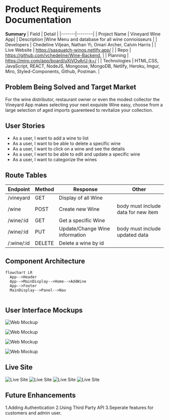 # Product Requirements Documentation

**Summary**
| Field | Detail |
|-------|--------|
| Project Name | Vineyard Wine App|
| Description |Wine Menu and database for all wine connoisseurs |
| Developers | Chedeline Viljean, Nathan Yi, Omari Archer, Calvin Harris  |
| Live Website | https://sasquatch-winos.netlify.app/ |
| Repo | https://github.com/vchedeline/Wine-Backend,  |
| Planning | https://miro.com/app/board/uXjVOvArU-k=/ |
| Technologies | HTML,CSS, JavaScript, REACT, NodeJS, Mongoose, MongoDB, Netlify, Heroku, Imgur, Miro, Styled-Components, Github, Postman. |

## Problem Being Solved and Target Market

For the wine distributor, restaurant owner or even the modest collector the Vineyard App makes selecting your next exquiste Wine easy, choose from a large selection of aged imports guarenteed to revitalize your collection. 

## User Stories

- As a user, I want to add a wine to list
- As a user, I want to be able to delete a specific wine
- As a user, I want to click on a wine and see the details
- As a user, I want to be able to edit and update a specific wine
- As a user, I want to categorize the wines

## Route Tables

| Endpoint | Method | Response | Other |
| -------- | ------ | -------- | ----- |
| /vineyard | GET | Display of all Wine | |
| /wine | POST | Create new Wine | body must include data for new item |
| /wine/:id | GET | Get a specific Wine | |
| /wine/:id | PUT | Update/Change Wine information | body must include updated data |
| /:wine/:id | DELETE | Delete a wine by id | |


## Component Architecture

```mermaid
flowchart LR
  App-->Header
  App-->MainDisplay-->Home-->AddWine
  App-->Footer
  MainDisplay-->Panel-->Nav
  
```

## User Interface Mockups


![Web Mockup](https://i.imgur.com/wSE6lYM.png!)

![Web Mockup](https://i.imgur.com/OLjRw2t.jpg)

![Web Mockup](https://i.imgur.com/ptZstcA.jpg)

![Web Mockup](https://i.imgur.com/7C0ioOL.jpg)

## Live Site
![Live Site](https://i.imgur.com/l9njYFQ.png)
![Live Site](https://i.imgur.com/OfeSajv.png)
![Live Site](https://i.imgur.com/5tSEC1m.png)
![Live Site](https://i.imgur.com/vIKhECh.png)

## Future Enhancements
1.Adding Authentication
2.Using Third Party API
3.Seperate features for customers and admin user.
